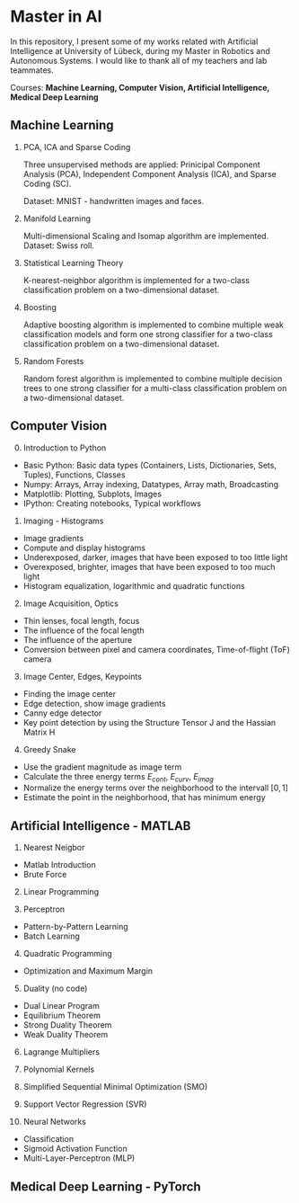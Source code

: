 # Master in AI 

In this repository, I present some of my works related with Artificial Intelligence at University of Lübeck, during my Master in Robotics and Autonomous Systems. I would like to thank all of my teachers and lab teammates.

Courses: **Machine Learning, Computer Vision, Artificial Intelligence, Medical Deep Learning**


## Machine Learning

1. PCA, ICA and Sparse Coding

    Three unsupervised methods are applied: Prinicipal Component Analysis (PCA), Independent Component Analysis (ICA), and Sparse Coding (SC).

    Dataset: MNIST - handwritten images and faces.
2. Manifold Learning 

    Multi-dimensional Scaling and Isomap algorithm are implemented. 
    Dataset: Swiss roll.

3. Statistical Learning Theory 

    K-nearest-neighbor algorithm is implemented for a two-class classification problem on a two-dimensional dataset.

4. Boosting 

    Adaptive boosting algorithm is implemented to combine multiple weak classification models and form one strong classifier for a two-class classification problem on a two-dimensional dataset.

5. Random Forests

    Random forest algorithm is implemented to combine multiple decision trees to one strong classifier for a multi-class classification problem on a two-dimensional dataset.


## Computer Vision 

0. Introduction to Python


* Basic Python: Basic data types (Containers, Lists, Dictionaries, Sets, Tuples), Functions, Classes
* Numpy: Arrays, Array indexing, Datatypes, Array math, Broadcasting
* Matplotlib: Plotting, Subplots, Images
* IPython: Creating notebooks, Typical workflows

1. Imaging - Histograms


* Image gradients
* Compute and display histograms
* Underexposed, darker, images that have been exposed to too little light
* Overexposed, brighter, images that have been exposed to too much light
* Histogram equalization, logarithmic and quadratic functions


2. Image Acquisition, Optics

* Thin lenses, focal length, focus
* The influence of the focal length
* The influence of the aperture
* Conversion between pixel and camera coordinates, Time-of-flight (ToF) camera

3. Image Center, Edges, Keypoints

* Finding the image center 
* Edge detection, show image gradients
* Canny edge detector
* Key point detection by using the Structure Tensor J and the Hassian Matrix H

4. Greedy Snake 

* Use the gradient magnitude as image term
* Calculate the three energy terms $E_{cont}$, $E_{curv}$, $E_{imag}$
* Normalize the energy terms over the neighborhood to the intervall $[0, 1]$
* Estimate the point in the neighborhood, that has minimum energy


## Artificial Intelligence - MATLAB

1. Nearest Neigbor

* Matlab Introduction
* Brute Force

2. Linear Programming

3. Perceptron

* Pattern-by-Pattern Learning
* Batch Learning

4. Quadratic Programming

* Optimization and Maximum Margin

5. Duality (no code)

* Dual Linear Program
* Equilibrium Theorem
* Strong Duality Theorem
* Weak Duality Theorem

6. Lagrange Multipliers

7. Polynomial Kernels

8. Simplified Sequential Minimal Optimization (SMO)

9. Support Vector Regression (SVR)

10. Neural Networks

* Classification
* Sigmoid Activation Function
* Multi-Layer-Perceptron (MLP)


## Medical Deep Learning - PyTorch 


